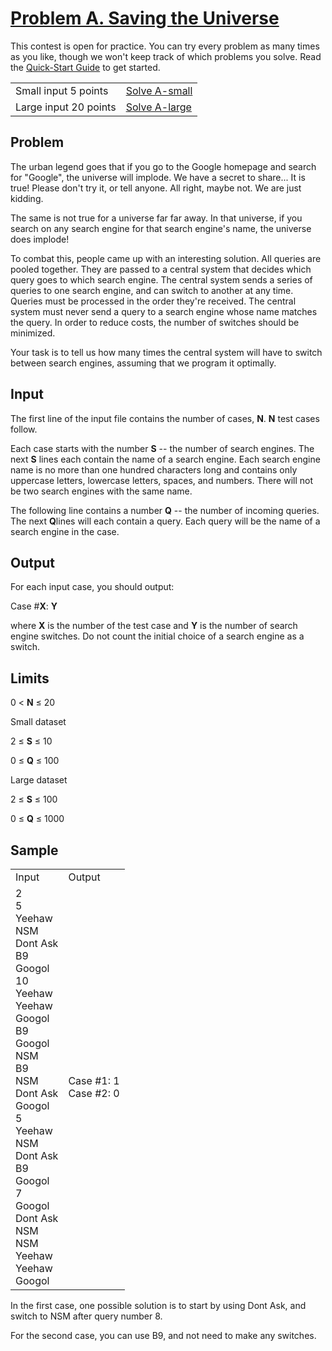 # [Problem A. Saving the Universe](https://code.google.com/codejam/contest/32013/dashboard)

This contest is open for practice. You can try every problem as many times as you like, though we won't keep track of which problems you solve. Read the [Quick-Start Guide](https://code.google.com/codejam/resources/quickstart-guide#gcj) to get started.

<table>
  <tr>
    <td>Small input
5 points</td>
    <td><a href="https://github.com/xiaoyaoliu/CodeJam/blob/master/GoogleCodeJam/2008/Qualification_Round.A.Saving_the_Universe/A-small-practice.in"> Solve A-small </a></td>
  </tr>
  <tr>
    <td>Large input
20 points</td>
    <td><a href="https://github.com/xiaoyaoliu/CodeJam/blob/master/GoogleCodeJam/2008/Qualification_Round.A.Saving_the_Universe/A-large-practice.in"> Solve A-large </a></td>
  </tr>
</table>


## Problem

The urban legend goes that if you go to the Google homepage and search for "Google", the universe will implode. We have a secret to share... It is true! Please don't try it, or tell anyone. All right, maybe not. We are just kidding.

The same is not true for a universe far far away. In that universe, if you search on any search engine for that search engine's name, the universe does implode!

To combat this, people came up with an interesting solution. All queries are pooled together. They are passed to a central system that decides which query goes to which search engine. The central system sends a series of queries to one search engine, and can switch to another at any time. Queries must be processed in the order they're received. The central system must never send a query to a search engine whose name matches the query. In order to reduce costs, the number of switches should be minimized.

Your task is to tell us how many times the central system will have to switch between search engines, assuming that we program it optimally.

## Input

The first line of the input file contains the number of cases, **N**. **N** test cases follow.

Each case starts with the number **S** -- the number of search engines. The next **S** lines each contain the name of a search engine. Each search engine name is no more than one hundred characters long and contains only uppercase letters, lowercase letters, spaces, and numbers. There will not be two search engines with the same name.

The following line contains a number **Q** -- the number of incoming queries. The next **Q**lines will each contain a query. Each query will be the name of a search engine in the case.

## Output

For each input case, you should output:

Case #**X**: **Y**

where **X** is the number of the test case and **Y** is the number of search engine switches. Do not count the initial choice of a search engine as a switch.

## Limits

0 < **N** ≤ 20

Small dataset

2 ≤ **S** ≤ 10

0 ≤ **Q** ≤ 100

Large dataset

2 ≤ **S** ≤ 100

0 ≤ **Q** ≤ 1000

## Sample

<table>
  <tr>
    <td>
Input </td>
    <td>
Output </td>
  </tr>
  <tr>
    <td>
2<br/>
5<br/>
Yeehaw<br/>
NSM<br/>
Dont Ask<br/>
B9<br/>
Googol<br/>
10<br/>
Yeehaw<br/>
Yeehaw<br/>
Googol<br/>
B9<br/>
Googol<br/>
NSM<br/>
B9<br/>
NSM<br/>
Dont Ask<br/>
Googol<br/>
5<br/>
Yeehaw<br/>
NSM<br/>
Dont Ask<br/>
B9<br/>
Googol<br/>
7<br/>
Googol<br/>
Dont Ask<br/>
NSM<br/>
NSM<br/>
Yeehaw<br/>
Yeehaw<br/>
Googol<br/>
</td>
    <td>Case #1: 1<br/>
Case #2: 0
</td>
  </tr>
</table>


In the first case, one possible solution is to start by using Dont Ask, and switch to NSM after query number 8.

For the second case, you can use B9, and not need to make any switches.
